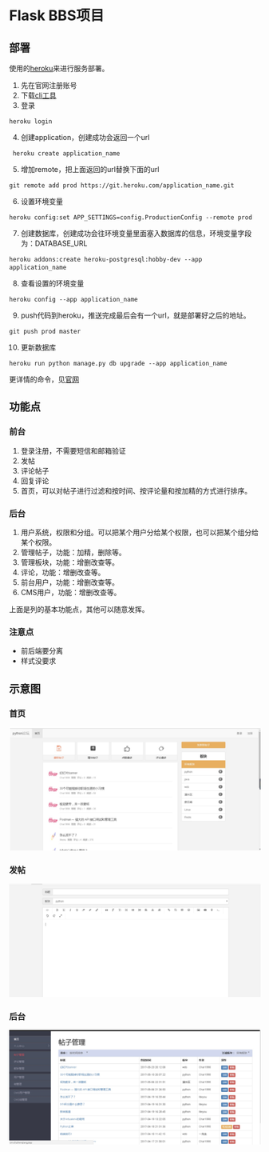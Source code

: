 # Flask BBS项目


## 部署
使用的[heroku](https://www.heroku.com/)来进行服务部署。
1. 先在官网注册账号
2. 下载[cli工具](https://devcenter.heroku.com/articles/getting-started-with-python?singlepage=true)
3. 登录
```
heroku login
```
4. 创建application，创建成功会返回一个url
```
 heroku create application_name
```
5. 增加remote，把上面返回的url替换下面的url
```
git remote add prod https://git.heroku.com/application_name.git
```
6. 设置环境变量
```
heroku config:set APP_SETTINGS=config.ProductionConfig --remote prod
```
7. 创建数据库，创建成功会往环境变量里面塞入数据库的信息，环境变量字段为：DATABASE_URL
```
heroku addons:create heroku-postgresql:hobby-dev --app application_name
```
8. 查看设置的环境变量
```
heroku config --app application_name
```
9. push代码到heroku，推送完成最后会有一个url，就是部署好之后的地址。
```
git push prod master
```
10. 更新数据库
```
heroku run python manage.py db upgrade --app application_name
```

更详情的命令，见[官网](https://devcenter.heroku.com/articles/getting-started-with-python?singlepage=true)

## 功能点

### 前台
1. 登录注册，不需要短信和邮箱验证
2. 发帖
3. 评论帖子
4. 回复评论
5. 首页，可以对帖子进行过滤和按时间、按评论量和按加精的方式进行排序。

### 后台
1. 用户系统，权限和分组。可以把某个用户分给某个权限，也可以把某个组分给某个权限。
2. 管理帖子，功能：加精，删除等。
3. 管理板块，功能：增删改查等。
4. 评论，功能：增删改查等。
5. 前台用户，功能：增删改查等。
6. CMS用户，功能：增删改查等。

上面是列的基本功能点，其他可以随意发挥。

### 注意点
* 前后端要分离
* 样式没要求


## 示意图
### 首页
<img src="./images/首页.jpg" />

### 发帖
<img src="./images/发帖.jpg" />

### 后台
<img src="./images/后台.jpg" />



